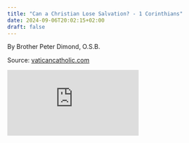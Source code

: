 ```yaml
---
title: "Can a Christian Lose Salvation? - 1 Corinthians"
date: 2024-09-06T20:02:15+02:00
draft: false
---
```



By Brother Peter Dimond, O.S.B.

Source: [vaticancatholic.com](https://vaticancatholic.com/can-christian-lose-salvation-1-corinthians/)

<iframe src="https://www.youtube.com/embed/K_4RFoknrwc?rel=0" frameborder="0" allow="accelerometer; autoplay; clipboard-write; encrypted-media; gyroscope; picture-in-picture" allowfullscreen></iframe>
